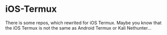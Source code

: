 # iOS-Termux

There is some repos, which rewrited for iOS Termux. Maybe you know that the iOS Termux is not the same as Android Termux or Kali Nethunter...
